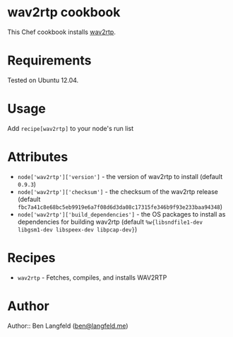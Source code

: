 # wav2rtp cookbook

This Chef cookbook installs [wav2rtp](http://wav2rtp.sourceforge.net/).

# Requirements

Tested on Ubuntu 12.04.

# Usage

Add `recipe[wav2rtp]` to your node's run list

# Attributes

* `node['wav2rtp']['version']` - the version of wav2rtp to install (default `0.9.3`)
* `node['wav2rtp']['checksum']` - the checksum of the wav2rtp release (default `fbc7a41c8e68bc5eb9919e6a7f08d6d3da08c17315fe346b9f93e233baa94348`)
* `node['wav2rtp']['build_dependencies']` - the OS packages to install as dependencies for building wav2rtp (default `%w{libsndfile1-dev libgsm1-dev libspeex-dev libpcap-dev}`)

# Recipes

* `wav2rtp` - Fetches, compiles, and installs WAV2RTP

# Author

Author:: Ben Langfeld (<ben@langfeld.me>)
